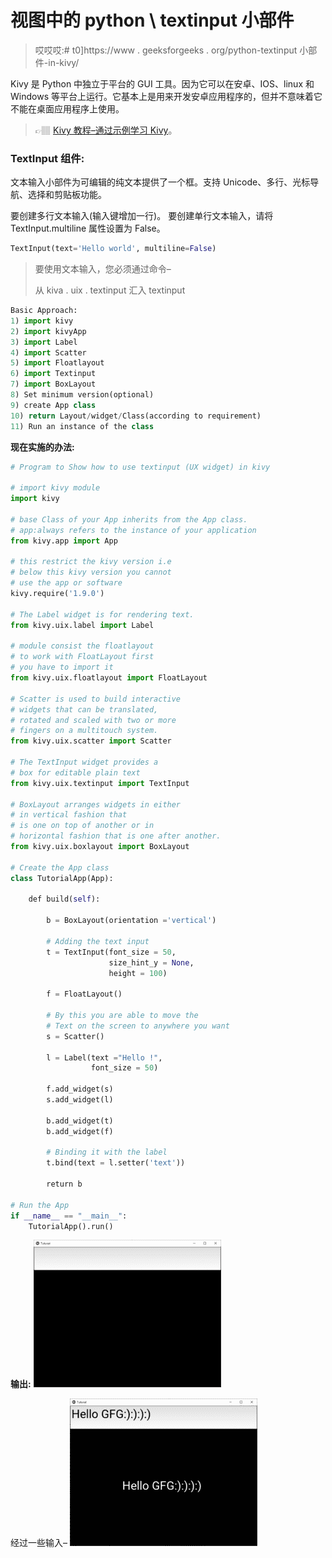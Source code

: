# 视图中的 python \ textinput 小部件

> 哎哎哎:# t0]https://www . geeksforgeeks . org/python-textinput 小部件-in-kivy/

Kivy 是 Python 中独立于平台的 GUI 工具。因为它可以在安卓、IOS、linux 和 Windows 等平台上运行。它基本上是用来开发安卓应用程序的，但并不意味着它不能在桌面应用程序上使用。

> 👉🏽 [Kivy 教程–通过示例学习 Kivy](https://www.geeksforgeeks.org/kivy-tutorial/)。

### TextInput 组件:

文本输入小部件为可编辑的纯文本提供了一个框。支持 Unicode、多行、光标导航、选择和剪贴板功能。

要创建多行文本输入(输入键增加一行)。
要创建单行文本输入，请将 TextInput.multiline 属性设置为 False。

```py
TextInput(text='Hello world', multiline=False)
```

> 要使用文本输入，您必须通过命令–
> 
> 从 kiva . uix . textinput 汇入 textinput

```py
Basic Approach:
1) import kivy
2) import kivyApp
3) import Label
4) import Scatter
5) import Floatlayout
6) import Textinput
7) import BoxLayout
8) Set minimum version(optional)
9) create App class
10) return Layout/widget/Class(according to requirement)
11) Run an instance of the class

```

**现在实施的办法:**

```py
# Program to Show how to use textinput (UX widget) in kivy 

# import kivy module    
import kivy  

# base Class of your App inherits from the App class.    
# app:always refers to the instance of your application   
from kivy.app import App 

# this restrict the kivy version i.e  
# below this kivy version you cannot  
# use the app or software  
kivy.require('1.9.0') 

# The Label widget is for rendering text.  
from kivy.uix.label import Label 

# module consist the floatlayout  
# to work with FloatLayout first  
# you have to import it  
from kivy.uix.floatlayout import FloatLayout 

# Scatter is used to build interactive
# widgets that can be translated,
# rotated and scaled with two or more
# fingers on a multitouch system.
from kivy.uix.scatter import Scatter

# The TextInput widget provides a
# box for editable plain text
from kivy.uix.textinput import TextInput

# BoxLayout arranges widgets in either
# in vertical fashion that
# is one on top of another or in
# horizontal fashion that is one after another.
from kivy.uix.boxlayout import BoxLayout

# Create the App class
class TutorialApp(App):

    def build(self):

        b = BoxLayout(orientation ='vertical')

        # Adding the text input
        t = TextInput(font_size = 50,
                      size_hint_y = None,
                      height = 100)

        f = FloatLayout()

        # By this you are able to move the
        # Text on the screen to anywhere you want
        s = Scatter()

        l = Label(text ="Hello !",
                  font_size = 50)

        f.add_widget(s)
        s.add_widget(l)

        b.add_widget(t)
        b.add_widget(f)

        # Binding it with the label
        t.bind(text = l.setter('text'))

        return b

# Run the App
if __name__ == "__main__":
    TutorialApp().run()
```

**输出:**
![](img/36053c7ddd2eabc66867b5f1092907cd.png)

经过一些输入–
![](img/65705b06c90d6105fdc6eae1d8efcdcb.png)